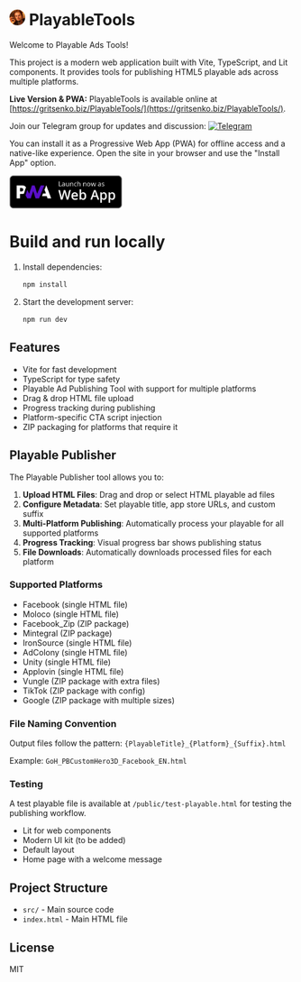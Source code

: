 # <img src="./media/small-logo.jpg" width="28" style="border-radius:16px;"/> PlayableTools 

Welcome to Playable Ads Tools!

This project is a modern web application built with Vite, TypeScript, and Lit components. It provides tools for publishing HTML5 playable ads across multiple platforms.

**Live Version & PWA:**
PlayableTools is available online at [https://gritsenko.biz/PlayableTools/](https://gritsenko.biz/PlayableTools/).

Join our Telegram group for updates and discussion:
 [![Telegram](https://img.shields.io/badge/-telegram-red?color=white&logo=telegram&logoColor=blue)](https://t.me/playable_html5)

You can install it as a Progressive Web App (PWA) for offline access and a native-like experience. Open the site in your browser and use the "Install App" option.

<a href="https://gritsenko.biz/PlayableTools/"><img src="./media/pwa.png" width="200" alt="PWA Badge"/></a>


# Build and run locally

1. Install dependencies:
   ```sh
   npm install
   ```
2. Start the development server:
   ```sh
   npm run dev
   ```

## Features
- Vite for fast development
- TypeScript for type safety
- Playable Ad Publishing Tool with support for multiple platforms
- Drag & drop HTML file upload
- Progress tracking during publishing
- Platform-specific CTA script injection
- ZIP packaging for platforms that require it

## Playable Publisher

The Playable Publisher tool allows you to:

1. **Upload HTML Files**: Drag and drop or select HTML playable ad files
2. **Configure Metadata**: Set playable title, app store URLs, and custom suffix
3. **Multi-Platform Publishing**: Automatically process your playable for all supported platforms
4. **Progress Tracking**: Visual progress bar shows publishing status
5. **File Downloads**: Automatically downloads processed files for each platform

### Supported Platforms

- Facebook (single HTML file)
- Moloco (single HTML file)  
- Facebook_Zip (ZIP package)
- Mintegral (ZIP package)
- IronSource (single HTML file)
- AdColony (single HTML file)
- Unity (single HTML file)
- Applovin (single HTML file)
- Vungle (ZIP package with extra files)
- TikTok (ZIP package with config)
- Google (ZIP package with multiple sizes)

### File Naming Convention

Output files follow the pattern: `{PlayableTitle}_{Platform}_{Suffix}.html`

Example: `GoH_PBCustomHero3D_Facebook_EN.html`

### Testing

A test playable file is available at `/public/test-playable.html` for testing the publishing workflow.
- Lit for web components
- Modern UI kit (to be added)
- Default layout
- Home page with a welcome message

## Project Structure
- `src/` - Main source code
- `index.html` - Main HTML file

## License
MIT
